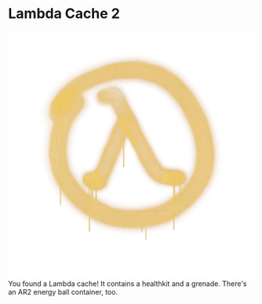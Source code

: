 # Lambda Cache 2
![lambda](assets/images/lambdacache.png)
<br>
You found a Lambda cache! It contains a healthkit and a grenade. There's an AR2 energy ball container, too.
